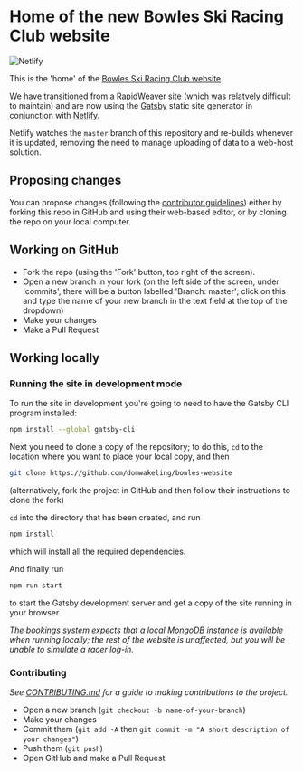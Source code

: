 # Home of the new Bowles Ski Racing Club website

![Netlify](https://img.shields.io/netlify/f72cbbdc-dcf9-4836-b2db-6752210644df)

This is the 'home' of the [Bowles Ski Racing Club website](http://www.bowlesskiracingclub.org.uk/index.html).

We have transitioned from a [RapidWeaver](https://www.realmacsoftware.com/rapidweaver/) site
(which was relatvely difficult to maintain) and are now using the [Gatsby](https://www.gatsbyjs.org)
static site generator in conjunction with [Netlify](https://app.netlify.com).

Netlify watches the `master` branch of this repository and re-builds whenever it is updated, removing
the need to manage uploading of data to a web-host solution.

## Proposing changes

You can propose changes (following the
[contributor guidelines](https://github.com/domwakeling/bowles-website/blob/master/CONTRIBUTING.md))
either by forking this repo in GitHub and using their web-based editor, or by cloning the repo
on your local computer.

## Working on GitHub

* Fork the repo (using the 'Fork' button, top right of the screen).
* Open a new branch in your fork (on the left side of the screen, under 'commits', there will be a button
labelled 'Branch: master'; click on this and type the name of your new branch in the text field at the top
of the dropdown)
* Make your changes
* Make a Pull Request

## Working locally

### Running the site in development mode

To run the site in development you're going to need to have the Gatsby CLI program installed:

```sh
npm install --global gatsby-cli
```

Next you need to clone a copy of the repository; to do this, `cd` to the location where you want
to place your local copy, and then

```sh
git clone https://github.com/domwakeling/bowles-website
```

(alternatively, fork the project in GitHub and then follow their instructions to clone the fork)

`cd` into the directory that has been created, and run

```sh
npm install
```

which will install all the required dependencies.

And finally run

```sh
npm run start
```

to start the Gatsby development server and get a copy of the site running in your browser.

_The bookings system expects that a local MongoDB instance is available when running locally; the
rest of the website is unaffected, but you will be unable to simulate a racer log-in._

### Contributing

*See [CONTRIBUTING.md](https://github.com/domwakeling/bowles-website/blob/master/CONTRIBUTING.md)
for a guide to making contributions to the project.*

* Open a new branch (`git checkout -b name-of-your-branch`)
* Make your changes
* Commit them (`git add -A` then `git commit -m "A short description of your changes"`)
* Push them (`git push`)
* Open GitHub and make a Pull Request

